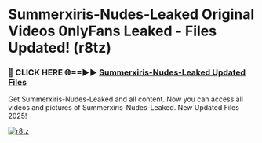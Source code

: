 # Summerxiris-Nudes-Leaked Original Videos 0nlyFans Leaked - Files Updated! (r8tz)

<h3>🔴 CLICK HERE 🌐==►► <a href="https://tinyurl.com/52m3yx9h" rel="nofollow">Summerxiris-Nudes-Leaked Updated Files</a></h3>

Get Summerxiris-Nudes-Leaked and all content. Now you can access all videos and pictures of Summerxiris-Nudes-Leaked. New Updated Files 2025!

[![r8tz](https://i.imgur.com/TnHtlc8.gif)](https://tinyurl.com/52m3yx9h)
